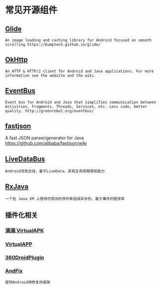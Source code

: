 # 常见开源组件

## [Glide](https://github.com/bumptech/glide)

    An image loading and caching library for Android focused on smooth scrolling https://bumptech.github.io/glide/

## [OkHttp](https://github.com/square/okhttp)

    An HTTP & HTTP/2 client for Android and Java applications. For more information see the website and the wiki.

## [EventBus](https://github.com/greenrobot/EventBus)

    Event bus for Android and Java that simplifies communication between Activities, Fragments, Threads, Services, etc. Less code, better quality. http://greenrobot.org/eventbus/

## [fastjson](https://github.com/alibaba/fastjson)

A fast JSON parser/generator for Java https://github.com/alibaba/fastjson/wiki

## [LiveDataBus](https://github.com/JeremyLiao/LiveDataBus)

    Android消息总线，基于LiveData，具有生命周期感知能力

## [RxJava](https://github.com/ReactiveX/RxJava)

    一个在 Java VM 上使用可观测的序列来组成异步的、基于事件的程序库


## 插件化相关

### [滴滴 VirtualAPK](https://github.com/didi/VirtualAPK)

### [VirtualAPP](https://github.com/asLody/VirtualApp)

### [360DroidPlugin]()

### [AndFix](https://github.com/alibaba/AndFix)

    提供Android特修复的框架
